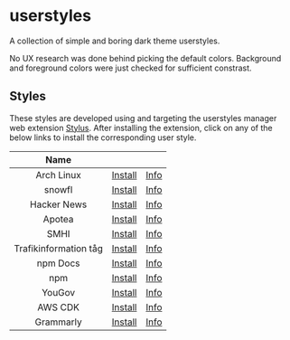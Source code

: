 # userstyles

A collection of simple and boring dark theme userstyles.

No UX research was done behind picking the default colors. Background and
foreground colors were just checked for sufficient constrast.

## Styles

These styles are developed using and targeting the userstyles manager web
extension [Stylus](https://github.com/openstyles/stylus). After installing the
extension, click on any of the below links to install the corresponding user
style.

|         Name          |                                                                                                                        |                               |
| :-------------------: | :--------------------------------------------------------------------------------------------------------------------: | :---------------------------: |
|      Arch Linux       |  [Install](https://raw.githubusercontent.com/aruncveli/userstyles/refs/heads/main/sites/archlinux/archlinux.user.css)  |    [Info](sites/archlinux)    |
|        snowfl         |     [Install](https://raw.githubusercontent.com/aruncveli/userstyles/refs/heads/main/sites/snowfl/snowfl.user.css)     |     [Info](sites/snowfl)      |
|      Hacker News      | [Install](https://raw.githubusercontent.com/aruncveli/userstyles/refs/heads/main/sites/hackernews/hackernews.user.css) |   [Info](sites/hackernews)    |
|        Apotea         |     [Install](https://raw.githubusercontent.com/aruncveli/userstyles/refs/heads/main/sites/apotea/apotea.user.css)     |     [Info](sites/apotea)      |
|         SMHI          |                    [Install](https://github.com/aruncveli/userstyles/raw/main/smhi/smhi.user.styl)                     |         [Info](smhi)          |
| Trafikinformation tåg |   [Install](https://github.com/aruncveli/userstyles/raw/main/trafikinformation-tåg/trafikinformation-tåg.user.styl)    | [Info](trafikinformation-tåg) |
|       npm Docs        |                [Install](https://github.com/aruncveli/userstyles/raw/main/npm-docs/npm-docs.user.styl)                 |       [Info](npm-docs)        |
|          npm          |        [Install](https://raw.githubusercontent.com/aruncveli/userstyles/refs/heads/main/sites/npm/npm.user.css)        |       [Info](sites/npm)       |
|        YouGov         |                  [Install](https://github.com/aruncveli/userstyles/raw/main/yougov/yougov.user.styl)                   |        [Info](yougov)         |
|        AWS CDK        |                 [Install](https://github.com/aruncveli/userstyles/raw/main/aws-cdk/aws-cdk.user.styl)                  |        [Info](aws-cdk)        |
|       Grammarly       |               [Install](https://github.com/aruncveli/userstyles/raw/main/grammarly/grammarly.user.styl)                |       [Info](grammarly)       |
